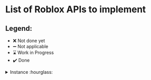 # List of Roblox APIs to implement

## Legend:
- :x: Not done yet
- :heavy_minus_sign: Not applicable
- :hourglass: Work in Progress
- :heavy_check_mark: Done

<details>
<summary>
Instance :hourglass:
</summary>

### Instance

### Fields

| Field | Read | Write |
|------------|--------------------|--------------------|
| Archivable | :heavy_check_mark: | :heavy_check_mark: |
| ClassName  | :x:                | :heavy_minus_sign: |
| Name       | :x:                | :x:                |
| Parent     | :heavy_check_mark: | :heavy_check_mark: |

### Functions

| Function | Implemented |
|----------|-------------|
| ClearAllChildren | :x: |
<details>
